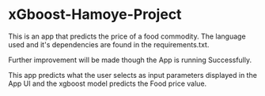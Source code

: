 # xGboost-Hamoye-Project

This is an app that predicts the price of a food commodity. The language used and it's dependencies are found in the requirements.txt.

Further improvement will be made though the App is running Successfully.

This app predicts what the user selects as input parameters displayed in the  App UI and the xgboost model predicts the Food price value.
